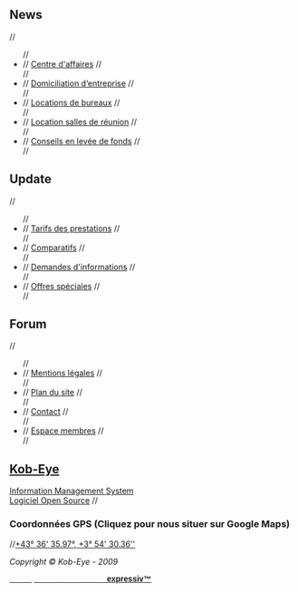 <div class="Centre" style="overflow:hidden;">
	<div class="BlocAcces">
		<h2>News</h2>
		//<ul class="Foot">
		//	<li>
		//		<a href="/Centre-d-affaires" title="Espace Center : centre d'affaires Montpellier">Centre d'affaires</a>
		//	</li>
		//	<li>
		//		<a href="/Domiciliation-entreprise" title="Domiciliation d'entreprise &agrave; Montpellier">Domiciliation d&lsquo;entreprise</a>
		//	</li>
		//	<li>
		//		<a href="/Location-Bureaux" title="Location de bureaux &eacute;quip&eacute;s Montpellier">Locations de bureaux</a>
		//	</li>
		//	<li>
		//		<a href="/Salles-Reunions" title="Location de salles de r&eacute;union &agrave; Montpellier">Location salles de réunion</a>
		//	</li>
		//	<li>
		//		<a href="/Espace-Corporate" title="Conseils en lev&eacute;e de fonds aupr&eacute;s d'investisseurs">Conseils en levée de fonds</a>
		//	</li>
		//</ul>
	</div>
	<div class="BlocAcces">
		<h2>Update</h2>	
		//<ul class="Foot">
		//	<li>
		//		<a href="/Tarifs-des-prestations" title="Tarifs des prestations en centre d'affaires">Tarifs des prestations</a>
		//	</li>
		//	<li>
		//		<a href="/Comparatifs" title="Comparatif des prestations en centre d'affaires">Comparatifs</a>
		//	</li>
		//	<li>
		//		<a href="/Demande-Infos" title="Demandes d'informations">Demandes d'informations</a>
		//	</li>
		//	<li>
		//		<a href="/Offres-speciales" title="Les offres sp&eacute;ciales en centre d'affaires">Offres sp&eacute;ciales</a>
		//	</li>
		//</ul>
	</div>
	<div class="BlocAcces">
		<h2>Forum</h2>
		//<ul class="Foot">
		//	<li>
		//		<a href="/Mentions-legales" title="Mentions l&eacute;gales Espace Center" rel="nofollow">Mentions l&eacute;gales</a>
		//	</li>
		//	<li>
		//		<a href="/Plan-du-site" title="Plan du site">Plan du site</a>
		//	</li>
		//	<li>
		//		<a href="/Contact" title="Contactez-nous pour plus d'informations">Contact</a>
		//	</li>
		//	<li>
		//		<a href="/Espace-Membres" title="Acc&eacute;s priv&eacute;" rel="nofollow">Espace membres</a>
		//	</li>
		//</ul>
	</div>
	<div class="BlocAcces2">
		<h2><a href="/Contact" title="Formulaire de contact">Kob-Eye</a></h2>
		<a href="/Contact" title="Formulaire de contact">Information Management System<br />Logiciel Open Source</a>
		//<h3>Coordonn&eacute;es GPS (Cliquez pour nous situer sur Google Maps)</h3>
		//<a href="http://tinyurl.com/Espace-Optimum-Center" onclick="window.open(this.href); return false;" rel="nofollow" title="Localiser le centre d'affaires sur une //carte">+43&deg; 36' 35.97&deg;, +3&deg; 54' 30.36''</a>
	</div>
</div>
<div id="BandeFoot">
	<div class="Centre" style="overflow:hidden;">
		<p class="FLeft" style="font-style:italic;">Copyright &copy; Kob-Eye - 2009</p>
		<p class="FRight" style="font-style:italic;"><a href="http://www.expressiv.net" title="Expressiv, cr&eacute;ation, refonte, h&eacute;bergement et r&eacute;f&eacute;rencement de sites internet &agrave; Montpellier" onclick="window.open(this.href); return false;" style="font-family:arial;font-weight:bold;font-style:normal;"><span style="font-style:italic;color:#fff;font-weight:normal;">Conception - R&eacute;alisation :</span> _expressiv&#8482;</a></p>
	</div>
</div>
